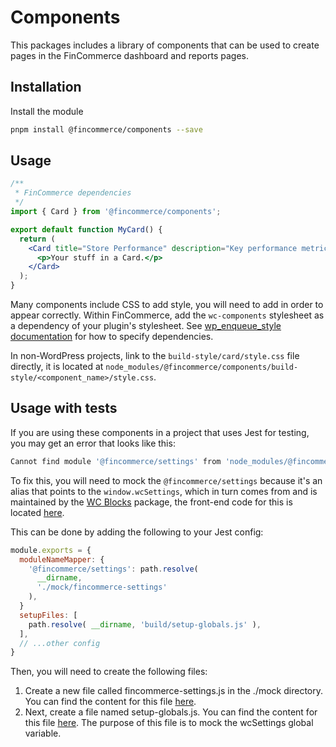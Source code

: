 # Components

This packages includes a library of components that can be used to create pages in the FinCommerce dashboard and reports pages.

## Installation

Install the module

```bash
pnpm install @fincommerce/components --save
```

## Usage

```jsx
/**
 * FinCommerce dependencies
 */
import { Card } from '@fincommerce/components';

export default function MyCard() {
  return (
    <Card title="Store Performance" description="Key performance metrics">
      <p>Your stuff in a Card.</p>
    </Card>
  );
}
```

Many components include CSS to add style, you will need to add in order to appear correctly. Within FinCommerce, add the `wc-components` stylesheet as a dependency of your plugin's stylesheet. See [wp_enqueue_style documentation](https://developer.wordpress.org/reference/functions/wp_enqueue_style/#parameters) for how to specify dependencies.

In non-WordPress projects, link to the `build-style/card/style.css` file directly, it is located at `node_modules/@fincommerce/components/build-style/<component_name>/style.css`.

## Usage with tests

If you are using these components in a project that uses Jest for testing, you may get an error that looks like this:

```bash
Cannot find module '@fincommerce/settings' from 'node_modules/@fincommerce/experimental/node_modules/@fincommerce/navigation/build/index.js'
```

To fix this, you will need to mock the `@fincommerce/settings` because it's an alias that points to the `window.wcSettings`, which in turn comes from and is maintained by the [WC Blocks](https://github.com/dieselfox1/fincommerce-blocks) package, the front-end code for this is located [here](https://github.com/dieselfox1/fincommerce-gutenberg-products-block/tree/trunk/assets/js/settings/shared).

This can be done by adding the following to your Jest config:

```js
module.exports = {
  moduleNameMapper: {
    '@fincommerce/settings': path.resolve(
      __dirname,
      './mock/fincommerce-settings'
    ),
  }
  setupFiles: [
    path.resolve( __dirname, 'build/setup-globals.js' ),
  ],
  // ...other config
}
```

Then, you will need to create the following files:

1. Create a new file called fincommerce-settings.js in the ./mock directory. You can find the content for this file [here](https://github.com/dieselfox1/fincommerce/blob/trunk/packages/js/internal-js-tests/src/mocks/fincommerce-settings.js#L1).
2. Next, create a file named setup-globals.js. You can find the content for this file [here](https://github.com/dieselfox1/fincommerce/blob/trunk/packages/js/internal-js-tests/src/setup-globals.js#L44). The purpose of this file is to mock the wcSettings global variable.
